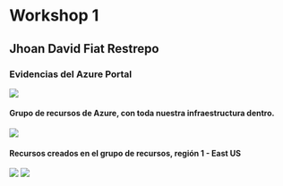 # Workshop 1
## Jhoan David Fiat Restrepo
### Evidencias del Azure Portal

![](https://i.imgur.com/HdayTcj.png)


#### Grupo de recursos de Azure, con toda nuestra infraestructura dentro.
![](https://i.imgur.com/jkYtHFw.png)

#### Recursos creados en el grupo de recursos, región 1 - East US

![](https://i.imgur.com/QHTKlZS.png)
![](https://i.imgur.com/9lkYV3Z.png)